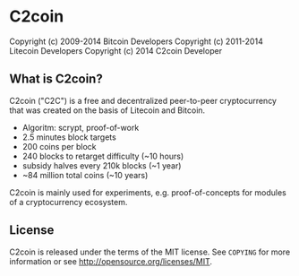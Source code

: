 C2coin
======

Copyright (c) 2009-2014 Bitcoin Developers
Copyright (c) 2011-2014 Litecoin Developers
Copyright (c) 2014 C2coin Developer

What is C2coin?
----------------

C2coin ("C2C") is a free and decentralized peer-to-peer cryptocurrency that was created on the basis of Litecoin and Bitcoin.

 - Algoritm: scrypt, proof-of-work
 - 2.5 minutes block targets
 - 200 coins per block
 - 240 blocks to retarget difficulty (~10 hours)
 - subsidy halves every 210k blocks (~1 year)
 - ~84 million total coins (~10 years)

C2coin is mainly used for experiments, e.g. proof-of-concepts for modules of a cryptocurrency ecosystem.

License
-------

C2coin is released under the terms of the MIT license. See `COPYING` for more
information or see http://opensource.org/licenses/MIT.

